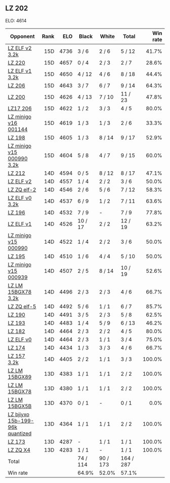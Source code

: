 ## LZ 202 ##

ELO: 4614

Opponent | Rank | ELO | Black | White | Total | Win rate
---------|-----:|----:|-------|-------|-------|-------:
[LZ ELF v2 3.2k](LZ%20ELF%20v2%203.2k.md) | 15D | 4736 | 3 / 6 | 2 / 6 | 5 / 12 | 41.7%
[LZ 220](LZ%20220.md) | 15D | 4657 | 0 / 4 | 2 / 3 | 2 / 7 | 28.6%
[LZ ELF v1 3.2k](LZ%20ELF%20v1%203.2k.md) | 15D | 4650 | 4 / 12 | 4 / 6 | 8 / 18 | 44.4%
[LZ 206](LZ%20206.md) | 15D | 4643 | 3 / 7 | 6 / 7 | 9 / 14 | 64.3%
[LZ 200](LZ%20200.md) | 15D | 4626 | 4 / 13 | 7 / 10 | 11 / 23 | 47.8%
[LZ17 206](LZ17%20206.md) | 15D | 4622 | 1 / 2 | 3 / 3 | 4 / 5 | 80.0%
[LZ minigo v16 001144](LZ%20minigo%20v16%20001144.md) | 15D | 4619 | 1 / 3 | 1 / 3 | 2 / 6 | 33.3%
[LZ 198](LZ%20198.md) | 15D | 4605 | 1 / 3 | 8 / 14 | 9 / 17 | 52.9%
[LZ minigo v15 000990 3.2k](LZ%20minigo%20v15%20000990%203.2k.md) | 15D | 4604 | 5 / 8 | 4 / 7 | 9 / 15 | 60.0%
[LZ 212](LZ%20212.md) | 14D | 4594 | 0 / 5 | 8 / 12 | 8 / 17 | 47.1%
[LZ ELF v2](LZ%20ELF%20v2.md) | 14D | 4557 | 1 / 4 | 2 / 2 | 3 / 6 | 50.0%
[LZ ZQ elf-2](LZ%20ZQ%20elf-2.md) | 14D | 4546 | 2 / 6 | 5 / 6 | 7 / 12 | 58.3%
[LZ ELF v0 3.2k](LZ%20ELF%20v0%203.2k.md) | 14D | 4537 | 6 / 9 | 1 / 2 | 7 / 11 | 63.6%
[LZ 196](LZ%20196.md) | 14D | 4532 | 7 / 9 | - | 7 / 9 | 77.8%
[LZ ELF v1](LZ%20ELF%20v1.md) | 14D | 4526 | 10 / 17 | 2 / 2 | 12 / 19 | 63.2%
[LZ minigo v15 000990](LZ%20minigo%20v15%20000990.md) | 14D | 4522 | 1 / 4 | 2 / 2 | 3 / 6 | 50.0%
[LZ 195](LZ%20195.md) | 14D | 4510 | 1 / 6 | 4 / 4 | 5 / 10 | 50.0%
[LZ minigo v15 000939](LZ%20minigo%20v15%20000939.md) | 14D | 4507 | 2 / 5 | 8 / 14 | 10 / 19 | 52.6%
[LZ LM 15BGX78 3.2k](LZ%20LM%2015BGX78%203.2k.md) | 14D | 4496 | 2 / 3 | 2 / 3 | 4 / 6 | 66.7%
[LZ ZQ elf-5](LZ%20ZQ%20elf-5.md) | 14D | 4492 | 5 / 6 | 1 / 1 | 6 / 7 | 85.7%
[LZ 190](LZ%20190.md) | 14D | 4491 | 3 / 5 | 2 / 3 | 5 / 8 | 62.5%
[LZ 193](LZ%20193.md) | 14D | 4483 | 1 / 4 | 5 / 9 | 6 / 13 | 46.2%
[LZ 182](LZ%20182.md) | 14D | 4464 | 2 / 3 | 2 / 2 | 4 / 5 | 80.0%
[LZ ELF v0](LZ%20ELF%20v0.md) | 14D | 4464 | 2 / 3 | 1 / 1 | 3 / 4 | 75.0%
[LZ 174](LZ%20174.md) | 14D | 4434 | 1 / 3 | 3 / 3 | 4 / 6 | 66.7%
[LZ 157 3.2k](LZ%20157%203.2k.md) | 14D | 4405 | 2 / 2 | 1 / 1 | 3 / 3 | 100.0%
[LZ LM 15BGX89](LZ%20LM%2015BGX89.md) | 13D | 4383 | 1 / 1 | 1 / 1 | 2 / 2 | 100.0%
[LZ LM 15BGX78](LZ%20LM%2015BGX78.md) | 13D | 4380 | 1 / 1 | 1 / 1 | 2 / 2 | 100.0%
[LZ LM 15BGX5B](LZ%20LM%2015BGX5B.md) | 13D | 4370 | 0 / 1 | - | 0 / 1 | 0.0%
[LZ bjiyxo 15b-199-96k quantized](LZ%20bjiyxo%2015b-199-96k%20quantized.md) | 13D | 4364 | 1 / 1 | 1 / 1 | 2 / 2 | 100.0%
[LZ 173](LZ%20173.md) | 13D | 4287 | - | 1 / 1 | 1 / 1 | 100.0%
[LZ ZQ X4](LZ%20ZQ%20X4.md) | 13D | 4283 | 1 / 1 | - | 1 / 1 | 100.0%
Total | | | 74 / 114 | 90 / 173 | 164 / 287 | 
Win rate| | | 64.9% | 52.0% | 57.1% | 
